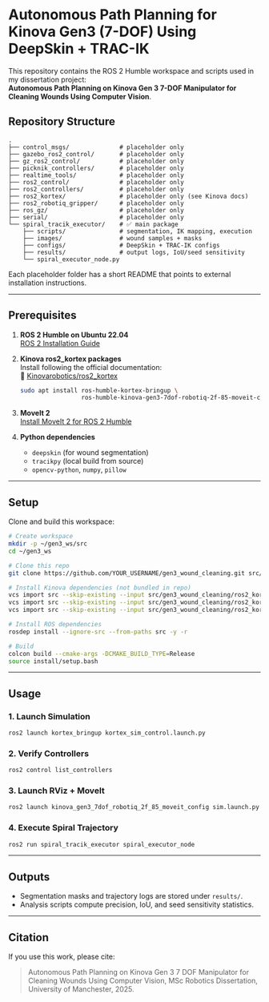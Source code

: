 # Autonomous Path Planning for Kinova Gen3 (7-DOF) Using DeepSkin + TRAC-IK

This repository contains the ROS 2 Humble workspace and scripts used in my dissertation project:  
**Autonomous Path Planning on Kinova Gen 3 7-DOF Manipulator for Cleaning Wounds Using Computer Vision**.

## Repository Structure
```
.
├── control_msgs/              # placeholder only
├── gazebo_ros2_control/       # placeholder only
├── gz_ros2_control/           # placeholder only
├── picknik_controllers/       # placeholder only
├── realtime_tools/            # placeholder only
├── ros2_control/              # placeholder only
├── ros2_controllers/          # placeholder only
├── ros2_kortex/               # placeholder only (see Kinova docs)
├── ros2_robotiq_gripper/      # placeholder only
├── ros_gz/                    # placeholder only
├── serial/                    # placeholder only
└── spiral_tracik_executor/    # ✅ main package
    ├── scripts/               # segmentation, IK mapping, execution
    ├── images/                # wound samples + masks
    ├── configs/               # DeepSkin + TRAC-IK configs
    ├── results/               # output logs, IoU/seed sensitivity
    └── spiral_executor_node.py
```

Each placeholder folder has a short README that points to external installation instructions.

---

## Prerequisites

1. **ROS 2 Humble on Ubuntu 22.04**  
   [ROS 2 Installation Guide](https://docs.ros.org/en/humble/Installation/Ubuntu-Install-Debians.html)

2. **Kinova ros2_kortex packages**  
   Install following the official documentation:  
   🔗 [Kinovarobotics/ros2_kortex](https://github.com/Kinovarobotics/ros2_kortex/tree/humble#readme-ov-file)

   ```bash
   sudo apt install ros-humble-kortex-bringup \
                    ros-humble-kinova-gen3-7dof-robotiq-2f-85-moveit-config
   ```

3. **MoveIt 2**  
   [Install MoveIt 2 for ROS 2 Humble](https://moveit.ros.org/install-moveit2/binary/)

4. **Python dependencies**
   - `deepskin` (for wound segmentation)
   - `tracikpy` (local build from source)
   - `opencv-python`, `numpy`, `pillow`

---

## Setup

Clone and build this workspace:
```bash
# Create workspace
mkdir -p ~/gen3_ws/src
cd ~/gen3_ws

# Clone this repo
git clone https://github.com/YOUR_USERNAME/gen3_wound_cleaning.git src/gen3_wound_cleaning

# Install Kinova dependencies (not bundled in repo)
vcs import src --skip-existing --input src/gen3_wound_cleaning/ros2_kortex/ros2_kortex.$ROS_DISTRO.repos
vcs import src --skip-existing --input src/gen3_wound_cleaning/ros2_kortex/ros2_kortex-not-released.$ROS_DISTRO.repos
vcs import src --skip-existing --input src/gen3_wound_cleaning/ros2_kortex/simulation.humble.repos

# Install ROS dependencies
rosdep install --ignore-src --from-paths src -y -r

# Build
colcon build --cmake-args -DCMAKE_BUILD_TYPE=Release
source install/setup.bash
```

---

## Usage

### 1. Launch Simulation
```bash
ros2 launch kortex_bringup kortex_sim_control.launch.py
```

### 2. Verify Controllers
```bash
ros2 control list_controllers
```

### 3. Launch RViz + MoveIt
```bash
ros2 launch kinova_gen3_7dof_robotiq_2f_85_moveit_config sim.launch.py use_sim_time:=true
```

### 4. Execute Spiral Trajectory
```bash
ros2 run spiral_tracik_executor spiral_executor_node
```

---

## Outputs
- Segmentation masks and trajectory logs are stored under `results/`.  
- Analysis scripts compute precision, IoU, and seed sensitivity statistics.

---

## Citation
If you use this work, please cite:  
> Autonomous Path Planning on Kinova Gen 3 7 DOF Manipulator for Cleaning Wounds Using Computer Vision, MSc Robotics Dissertation, University of Manchester, 2025.
